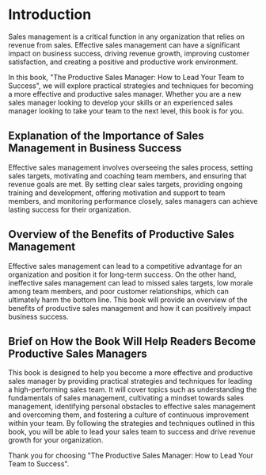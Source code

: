 Introduction
============

Sales management is a critical function in any organization that relies on revenue from sales. Effective sales management can have a significant impact on business success, driving revenue growth, improving customer satisfaction, and creating a positive and productive work environment.

In this book, "The Productive Sales Manager: How to Lead Your Team to Success", we will explore practical strategies and techniques for becoming a more effective and productive sales manager. Whether you are a new sales manager looking to develop your skills or an experienced sales manager looking to take your team to the next level, this book is for you.

Explanation of the Importance of Sales Management in Business Success
---------------------------------------------------------------------

Effective sales management involves overseeing the sales process, setting sales targets, motivating and coaching team members, and ensuring that revenue goals are met. By setting clear sales targets, providing ongoing training and development, offering motivation and support to team members, and monitoring performance closely, sales managers can achieve lasting success for their organization.

Overview of the Benefits of Productive Sales Management
-------------------------------------------------------

Effective sales management can lead to a competitive advantage for an organization and position it for long-term success. On the other hand, ineffective sales management can lead to missed sales targets, low morale among team members, and poor customer relationships, which can ultimately harm the bottom line. This book will provide an overview of the benefits of productive sales management and how it can positively impact business success.

Brief on How the Book Will Help Readers Become Productive Sales Managers
------------------------------------------------------------------------

This book is designed to help you become a more effective and productive sales manager by providing practical strategies and techniques for leading a high-performing sales team. It will cover topics such as understanding the fundamentals of sales management, cultivating a mindset towards sales management, identifying personal obstacles to effective sales management and overcoming them, and fostering a culture of continuous improvement within your team. By following the strategies and techniques outlined in this book, you will be able to lead your sales team to success and drive revenue growth for your organization.

Thank you for choosing "The Productive Sales Manager: How to Lead Your Team to Success".
